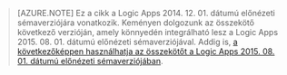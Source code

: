 > [AZURE.NOTE] Ez a cikk a Logic Apps 2014. 12. 01. dátumú előnézeti sémaverziójára vonatkozik. Keményen dolgozunk az összekötő következő verzióján, amely könnyedén integrálható lesz a Logic Apps 2015. 08. 01. dátumú előnézeti sémaverziójával. Addig is, [a következőképpen használhatja az összekötőt a Logic Apps 2015. 08. 01. dátumú előnézeti sémaverziójában](https://blogs.msdn.microsoft.com/logicapps/2016/02/25/accessing-v1-apis-and-biztalk-apis-from-logic-apps/). 


<!--HONumber=Jun16_HO2-->


